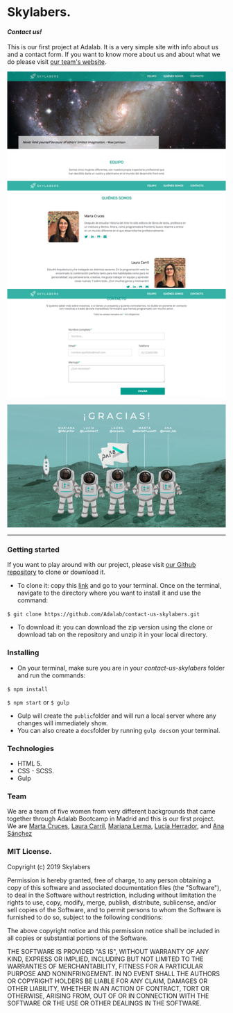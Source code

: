 # Skylabers.
#### *Contact us!*

This is our first project at Adalab. It is a very simple site with info about us and a contact form.
If you want to know more about us and about what we do please visit [our team's website](http://beta.adalab.es/contact-us-skylabers/).

![SL-home](SL-home.png)
![SL-about](SL-about.png)
![SL-contact](SL-contact.png)

![Skylabers](./skylabers.png)

----

### Getting started

If you want to play around with our project, please visit [our Github repository](https://github.com/Adalab/contact-us-skylabers) to clone or download it.
* To clone it: copy this [link](https://github.com/Adalab/contact-us-skylabers.git) and go to your terminal. Once on the terminal, navigate to the directory where you want to install it and use the command:

```$ git clone https://github.com/Adalab/contact-us-skylabers.git```

* To download it: you can download the zip version using the clone or download tab on the repository and unzip it in your local directory.


### Installing

* On your terminal, make sure you are in your *contact-us-skylabers* folder and run the commands:

`$ npm install`

`$ npm start` or `$ gulp`

* Gulp will create the `public`folder and will run a local server where any changes will immediately show.
* You can also create a `docs`folder by running `gulp docs`on your terminal.


### Technologies

* HTML 5.
* CSS - SCSS.
* Gulp


### Team

We are a team of five women from very different backgrounds that came together through Adalab Bootcamp in Madrid and this is our first project. We are [Marta Cruces](https://github.com/Marta-Cruces), [Laura Carril](https://github.com/carpanla), [Mariana Lerma](https://github.com/marianalfr), [Lucía Herrador](https://github.com/luciaherrrador), and [Ana Sánchez](https://github.com/ana-sanchez)

### MIT License.

Copyright (c) 2019 Skylabers

Permission is hereby granted, free of charge, to any person obtaining a copy
of this software and associated documentation files (the "Software"), to deal
in the Software without restriction, including without limitation the rights
to use, copy, modify, merge, publish, distribute, sublicense, and/or sell
copies of the Software, and to permit persons to whom the Software is
furnished to do so, subject to the following conditions:

The above copyright notice and this permission notice shall be included in all
copies or substantial portions of the Software.

THE SOFTWARE IS PROVIDED "AS IS", WITHOUT WARRANTY OF ANY KIND, EXPRESS OR
IMPLIED, INCLUDING BUT NOT LIMITED TO THE WARRANTIES OF MERCHANTABILITY,
FITNESS FOR A PARTICULAR PURPOSE AND NONINFRINGEMENT. IN NO EVENT SHALL THE
AUTHORS OR COPYRIGHT HOLDERS BE LIABLE FOR ANY CLAIM, DAMAGES OR OTHER
LIABILITY, WHETHER IN AN ACTION OF CONTRACT, TORT OR OTHERWISE, ARISING FROM,
OUT OF OR IN CONNECTION WITH THE SOFTWARE OR THE USE OR OTHER DEALINGS IN THE
SOFTWARE.
